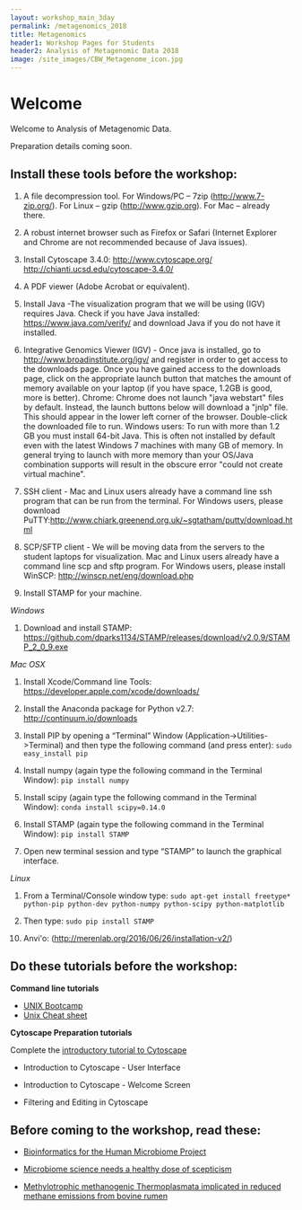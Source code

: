 ```yaml
---
layout: workshop_main_3day
permalink: /metagenomics_2018
title: Metagenomics
header1: Workshop Pages for Students
header2: Analysis of Metagenomic Data 2018
image: /site_images/CBW_Metagenome_icon.jpg
---
```


# Welcome <a id="welcome"></a>

Welcome to Analysis of Metagenomic Data.

Preparation details coming soon.

## Install these tools before the workshop:

1) A file decompression tool. For Windows/PC – 7zip (http://www.7-zip.org/). For Linux – gzip (http://www.gzip.org). For Mac – already there.
 
2) A robust internet browser such as Firefox or Safari (Internet Explorer and Chrome are not recommended because of Java issues).
 
3) Install Cytoscape 3.4.0: http://www.cytoscape.org/
http://chianti.ucsd.edu/cytoscape-3.4.0/
 
4) A PDF viewer (Adobe Acrobat or equivalent).
 
5) Install Java -The visualization program that we will be using (IGV) requires Java. Check if you have Java installed: https://www.java.com/verify/ and download Java if you do not have it installed.
 
6) Integrative Genomics Viewer (IGV) - Once java is installed, go to http://www.broadinstitute.org/igv/ and register in order to get access to the downloads page. Once you have gained access to the downloads page, click on the appropriate launch button that matches the amount of memory available on your laptop (if you have space, 1.2GB is good, more is better). Chrome: Chrome does not launch "java webstart" files by default. Instead, the launch buttons below will download a "jnlp" file. This should appear in the lower left corner of the browser. Double-click the downloaded file to run. Windows users: To run with more than 1.2 GB you must install 64-bit Java. This is often not installed by default even with the latest Windows 7 machines with many GB of memory. In general trying to launch with more memory than your OS/Java combination supports will result in the obscure error "could not create virtual machine".
 
7) SSH client - Mac and Linux users already have a command line ssh program that can be run from the terminal. For Windows users, please download PuTTY:http://www.chiark.greenend.org.uk/~sgtatham/putty/download.html
 
8) SCP/SFTP client - We will be moving data from the servers to the student laptops for visualization. Mac and Linux users already have a command line scp and sftp program. For Windows users, please install WinSCP: http://winscp.net/eng/download.php
 
9) Install STAMP for your machine.

*Windows*
1. Download and install STAMP:
https://github.com/dparks1134/STAMP/releases/download/v2.0.9/STAMP_2_0_9.exe
 
*Mac OSX*
1. Install Xcode/Command line Tools:  https://developer.apple.com/xcode/downloads/  

2. Install the Anaconda package for Python v2.7: http://continuum.io/downloads  

3. Install PIP by opening a “Terminal” Window (Application->Utilities->Terminal) and then type the following command (and press enter):
`sudo easy_install pip`  

4. Install numpy (again type the following command in the Terminal Window):
`pip install numpy`  

5. Install scipy (again type the following command in the Terminal Window):
`conda install scipy=0.14.0`  

6. Install STAMP (again type the following command in the Terminal Window):
`pip install STAMP`  

7. Open new terminal session and type “STAMP” to launch the graphical interface.  
 
*Linux*
1. From a Terminal/Console window type:
`sudo apt-get install freetype* python-pip python-dev python-numpy python-scipy python-matplotlib`  

2. Then type:
`sudo pip install STAMP`  

10) Anvi'o: (http://merenlab.org/2016/06/26/installation-v2/)  

## Do these tutorials before the workshop:

**Command line tutorials**

* [UNIX Bootcamp](http://rik.smith-unna.com/command_line_bootcamp/?id=9xnbkx6eaof)
* [Unix Cheat sheet](http://www.rain.org/~mkummel/unix.html) 

**Cytoscape Preparation tutorials**  

Complete the [introductory tutorial to Cytoscape](http://opentutorials.cgl.ucsf.edu/index.php/Portal:Cytoscape3)

* Introduction to Cytoscape - User Interface

* Introduction to Cytoscape - Welcome Screen

* Filtering and Editing in Cytoscape 

## Before coming to the workshop, read these:

  * [Bioinformatics for the Human Microbiome Project](http://www.ncbi.nlm.nih.gov/pubmed/23209389)
  
  * [Microbiome science needs a healthy dose of scepticism](http://www.ncbi.nlm.nih.gov/pubmed/25143098)
  
  * [Methylotrophic methanogenic Thermoplasmata implicated in reduced methane emissions from bovine rumen](http://www.ncbi.nlm.nih.gov/pubmed/23385573)
